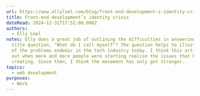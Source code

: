 ```yaml
---
url: https://www.ellyloel.com/blog/front-end-development-s-identity-crisis/
title: Front-end development’s identity crisis
dateRead: 2024-12-31T17:52:00.000Z
authors:
  - Elly Loel
notes: Elly does a great job of outlining the difficulties in answering the job
  title question, "What do I call myself"? The question helps to illustrate some
  of the problems endemic in the tech industry today. I think this article came
  out when more and more people were starting realise the issues that React was
  creating. Since then, I think the movement has only got stronger.
topics:
  - web development
purposes:
  - Work
---
```

